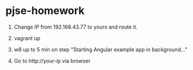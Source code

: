 # pjse-homework

1) Change IP from 192.168.43.77 to yours and route it.

2) vagrant up

3) w8 up to 5 min on step "Starting Angular example app in background..."

4) Go to http://your-ip via browser
